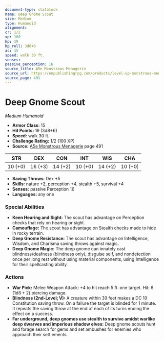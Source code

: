 ```yaml
---
document-type: statblock
name: Deep Gnome Scout
size: Medium
type: Humanoid
alignment: 
cr: 1/2
xp: 100
hp: 19
hp_roll: 3d8+6
ac: 15
speed: walk 30 ft.
senses: 
passive_perception: 16
source_title: A5e Monstrous Menagerie
source_url: https://enpublishingrpg.com/products/level-up-monstrous-menagerie-a5e
source_page: 491
---
```


# Deep Gnome Scout

*Medium* *Humanoid*

- **Armor Class:** 15
- **Hit Points:** 19 (3d8+6)
- **Speed:** walk 30 ft.
- **Challenge Rating:** 1/2 (100 XP)
- **Source:** [A5e Monstrous Menagerie](https://enpublishingrpg.com/products/level-up-monstrous-menagerie-a5e) page 491

| STR | DEX | CON | INT | WIS | CHA |
| --- | --- | --- | --- | --- | --- |
| 10 (+0) | 16 (+3) | 14 (+2) | 10 (+0) | 14 (+2) | 10 (+0) |

- **Saving Throws**: Dex +5
- **Skills:** nature +2, perception +4, stealth +5, survival +4
- **Senses:** passive Perception 16
- **Languages:** any one

### Special Abilities

- **Keen Hearing and Sight:** The scout has advantage on Perception checks that rely on hearing or sight.
- **Camouflage:** The scout has advantage on Stealth checks made to hide in rocky terrain.
- **Deep Gnome Resistance:** The scout has advantage on Intelligence, Wisdom, and Charisma saving throws against magic.
- **Deep Gnome Magic:** The deep gnome can innately cast blindness/deafness (blindness only), disguise self, and nondetection once per long rest without using material components, using Intelligence for their spellcasting ability.

### Actions

- **War Pick:** Melee Weapon Attack: +4 to hit  reach 5 ft.  one target. Hit: 6 (1d8 + 2) piercing damage.
- **Blindness (2nd-Level; V):** A creature within 30 feet makes a DC 10 Constitution saving throw. On a failure  the target is blinded for 1 minute. It repeats the saving throw at the end of each of its turns  ending the effect on a success.
- **Far underground, deep gnomes use stealth to survive amidst warlike deep dwarves and imperious shadow elves:** Deep gnome scouts hunt and forage  search for gems  and set ambushes for enemies who approach their settlements.

